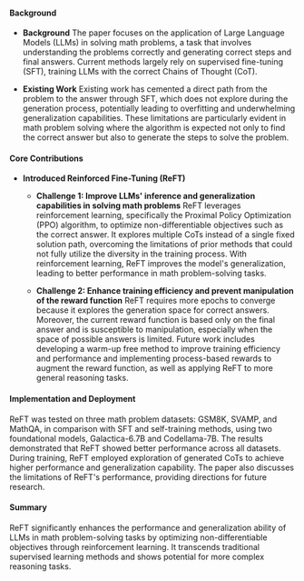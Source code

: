 #### Background
- **Background**
The paper focuses on the application of Large Language Models (LLMs) in solving math problems, a task that involves understanding the problems correctly and generating correct steps and final answers. Current methods largely rely on supervised fine-tuning (SFT), training LLMs with the correct Chains of Thought (CoT).

- **Existing Work**
Existing work has cemented a direct path from the problem to the answer through SFT, which does not explore during the generation process, potentially leading to overfitting and underwhelming generalization capabilities. These limitations are particularly evident in math problem solving where the algorithm is expected not only to find the correct answer but also to generate the steps to solve the problem.

#### Core Contributions
- **Introduced Reinforced Fine-Tuning (ReFT)**
  - **Challenge 1: Improve LLMs' inference and generalization capabilities in solving math problems**
      ReFT leverages reinforcement learning, specifically the Proximal Policy Optimization (PPO) algorithm, to optimize non-differentiable objectives such as the correct answer. It explores multiple CoTs instead of a single fixed solution path, overcoming the limitations of prior methods that could not fully utilize the diversity in the training process. With reinforcement learning, ReFT improves the model's generalization, leading to better performance in math problem-solving tasks.

  - **Challenge 2: Enhance training efficiency and prevent manipulation of the reward function**
      ReFT requires more epochs to converge because it explores the generation space for correct answers. Moreover, the current reward function is based only on the final answer and is susceptible to manipulation, especially when the space of possible answers is limited. Future work includes developing a warm-up free method to improve training efficiency and performance and implementing process-based rewards to augment the reward function, as well as applying ReFT to more general reasoning tasks.

#### Implementation and Deployment
ReFT was tested on three math problem datasets: GSM8K, SVAMP, and MathQA, in comparison with SFT and self-training methods, using two foundational models, Galactica-6.7B and Codellama-7B. The results demonstrated that ReFT showed better performance across all datasets. During training, ReFT employed exploration of generated CoTs to achieve higher performance and generalization capability. The paper also discusses the limitations of ReFT's performance, providing directions for future research.

#### Summary
ReFT significantly enhances the performance and generalization ability of LLMs in math problem-solving tasks by optimizing non-differentiable objectives through reinforcement learning. It transcends traditional supervised learning methods and shows potential for more complex reasoning tasks.